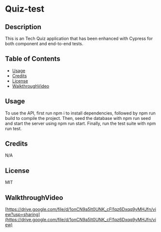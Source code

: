 # Quiz-test

## Description

This is an Tech Quiz application that has been enhanced with Cypress for both component and end-to-end tests.

## Table of Contents

- [Usage](#usage)
- [Credits](#credits)
- [License](#license)
- [WalkthroughVideo](#WalkthroughVideo)
  
## Usage

To use the API, first run npm i to install dependencies, followed by npm run build to compile the project. Then, seed the database with npm run seed and start the server using npm run start. Finally, run the test suite with npm run test.
  
## Credits

N/A

## License

MIT

## WalkthroughVideo

[https://drive.google.com/file/d/1onCN9a5It0UNK_cFl1qz6Dxqq9yMHJfn/view?usp=sharing](https://drive.google.com/file/d/1onCN9a5It0UNK_cFl1qz6Dxqq9yMHJfn/view)

